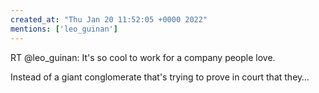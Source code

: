 ```yaml
---
created_at: "Thu Jan 20 11:52:05 +0000 2022"
mentions: ['leo_guinan']
---
```


RT @leo_guinan: It's so cool to work for a company people love. 

Instead of a giant conglomerate that's trying to prove in court that they…